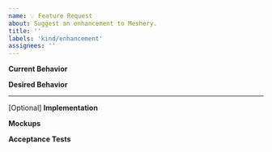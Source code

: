 ```yaml
---
name: 💡 Feature Request
about: Suggest an enhancement to Meshery.
title: ''
labels: 'kind/enhancement'
assignees: ''
---
```

**Current Behavior**
<!-- A brief description of what the problem is. (e.g. I need to be able to...) -->

**Desired Behavior**
<!-- A brief description of the enhancement. -->

---
[Optional]
**Implementation**
<!-- Specifics on the approach to fulfilling the feature request. -->

**Mockups**
<!-- Any visual diagrams of the desired user interface. -->

**Acceptance Tests**
<!-- Stipulations of functional behavior or non-functional items that must be in-place in order for the issue to be closed. -->

